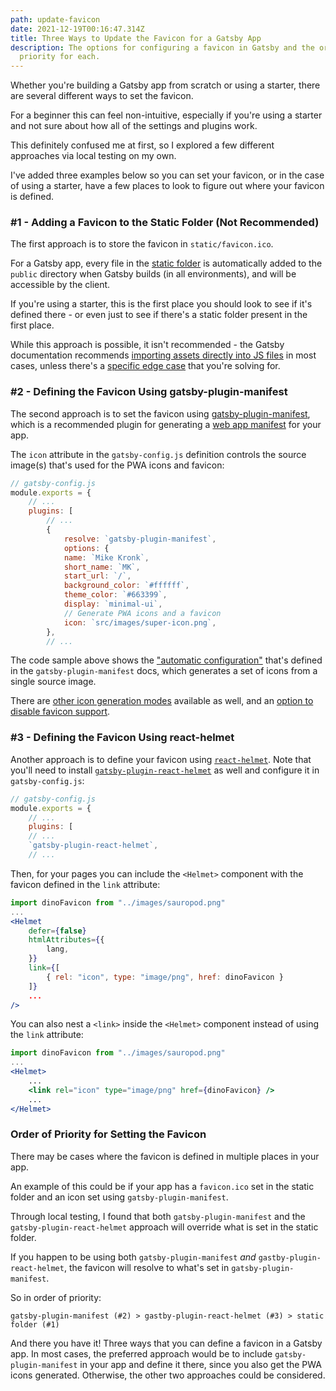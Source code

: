 ```yaml
---
path: update-favicon
date: 2021-12-19T00:16:47.314Z
title: Three Ways to Update the Favicon for a Gatsby App
description: The options for configuring a favicon in Gatsby and the order of
  priority for each.
---
```



Whether you're building a Gatsby app from scratch or using a starter,
there are several different ways to set the favicon.

For a beginner this can feel non-intuitive, especially if you're using a starter and not sure about how all of the settings and plugins work.

This definitely confused me at first, so I explored a few different approaches via local testing on my own.

I've added three examples below so you can set your favicon, or in the case of using a starter, have a few places to look to figure out where your favicon is defined.

### #1 - Adding a Favicon to the Static Folder (Not Recommended)

The first approach is to store the favicon in `static/favicon.ico`.

For a Gatsby app, every file in the <a href="https://www.gatsbyjs.com/docs/how-to/images-and-media/static-folder/#adding-assets-outside-of-the-module-system" target="__blank" rel="noopener noreferrer" >static folder</a> is automatically added to the `public` directory when Gatsby builds (in all environments), and will be accessible by the client.

If you're using a starter, this is the first place you should look to see if it's defined there - or even just to see if there's a static folder present in the first place.

While this approach is possible, it isn't recommended - the Gatsby documentation
recommends <a href="https://www.gatsbyjs.com/docs/how-to/images-and-media/importing-assets-into-files/" target="__blank" rel="noopener noreferrer">importing assets directly into JS files</a> in most cases, unless there's a <a href="https://www.gatsbyjs.com/docs/how-to/images-and-media/static-folder/#when-to-use-the-static-folder" target="__blank" rel="noopener noreferrer">specific edge case</a> that you're solving for.



### #2 - Defining the Favicon Using gatsby-plugin-manifest

The second approach is to set the favicon using <a href="https://www.gatsbyjs.com/docs/how-to/performance/add-a-manifest-file/" target="__blank" rel="noopener noreferrer">gatsby-plugin-manifest</a>, which is a recommended plugin for generating a <a href="https://developer.mozilla.org/en-US/docs/Web/Manifest" target="__blank" rel="noopener noreferrer">web app manifest</a> for your app.

The `icon` attribute in the `gatsby-config.js` definition controls the source image(s) that's used for the PWA icons and favicon:

```jsx
// gatsby-config.js
module.exports = {
    // ...
    plugins: [
        // ...
        {
            resolve: `gatsby-plugin-manifest`,
            options: {
            name: `Mike Kronk`,
            short_name: `MK`,
            start_url: `/`,
            background_color: `#ffffff`,
            theme_color: `#663399`,
            display: `minimal-ui`,
            // Generate PWA icons and a favicon
            icon: `src/images/super-icon.png`,
        },
        // ...
```

The code sample above shows the <a href="https://www.gatsbyjs.com/plugins/gatsby-plugin-manifest/?=gatsby-plugin-manifest#configure-icons-and-their-generations---required" target="__blank" rel="noopener noreferrer">"automatic configuration"</a> that's defined in the `gatsby-plugin-manifest` docs, which generates a set of icons from a single source image. 

There are <a href="https://www.gatsbyjs.com/plugins/gatsby-plugin-manifest/?=gatsby-plugin-manifest#configure-icons-and-their-generations---required" target="__blank" rel="noopener noreferrer">other icon generation modes</a> available as well, and an <a href="https://www.gatsbyjs.com/plugins/gatsby-plugin-manifest/?=gatsby-plugin-manifest#disable-favicon" target="__blank" rel="noopener noreferrer">option to disable favicon support</a>.

### #3 - Defining the Favicon Using react-helmet

Another approach is to define your favicon
using <a href="https://github.com/nfl/react-helmet" target="__blank" rel="noopener noreferrer">`react-helmet`</a>. Note that you'll need to install <a href="https://www.gatsbyjs.com/plugins/gatsby-plugin-react-helmet/" target="__blank" rel="noopener noreferrer">`gatsby-plugin-react-helmet`</a> as well and configure it in `gatsby-config.js`:

```jsx
// gatsby-config.js
module.exports = {
    // ...
    plugins: [
    // ...
    `gatsby-plugin-react-helmet`,
    // ...
```

Then, for your pages you can include the `<Helmet>` component with the favicon defined in the `link` attribute:

```jsx
import dinoFavicon from "../images/sauropod.png"
...
<Helmet
    defer={false}
    htmlAttributes={{
        lang,
    }}
    link={[
        { rel: "icon", type: "image/png", href: dinoFavicon }
    ]}
    ...
/>
```

You can also nest a `<link>` inside the `<Helmet>` component instead of using the `link` attribute:
```jsx
import dinoFavicon from "../images/sauropod.png"
...
<Helmet>
    ...
    <link rel="icon" type="image/png" href={dinoFavicon} />
    ...
</Helmet>
```

### Order of Priority for Setting the Favicon

There may be cases where the favicon is defined in multiple places in your app.

An example of this could be if your app has a `favicon.ico` set in the static folder and an icon set using `gatsby-plugin-manifest`.

Through local testing, I found that both `gatsby-plugin-manifest` and the `gatsby-plugin-react-helmet` approach will override what is set in the static folder.

If you happen to be using both `gatsby-plugin-manifest` *and* `gastby-plugin-react-helmet`, the favicon will resolve to what's set in `gatsby-plugin-manifest`.

So in order of priority:

`gatsby-plugin-manifest (#2) > gastby-plugin-react-helmet (#3) > static folder (#1)`

And there you have it! Three ways that you can define a favicon in a Gatsby app. In most cases, the preferred approach would be to include
`gatsby-plugin-manifest` in your app and define it there, since you also get the PWA icons generated. Otherwise, the other two approaches could be considered.

